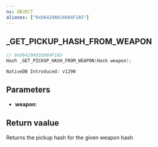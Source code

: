 ```yaml
---
ns: OBJECT
aliases: ["0xD6429A016084F1A5"]
---
```

## _GET_PICKUP_HASH_FROM_WEAPON

```c
// 0xD6429A016084F1A5
Hash _GET_PICKUP_HASH_FROM_WEAPON(Hash weapon);
```

```
NativeDB Introduced: v1290
```

## Parameters
* **weapon**:

## Return vaalue
Returns the pickup hash for the given weapon hash